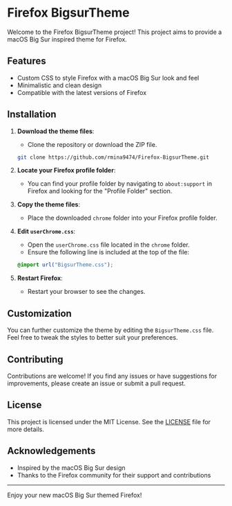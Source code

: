 # Firefox BigsurTheme

Welcome to the Firefox BigsurTheme project! This project aims to provide a macOS Big Sur inspired theme for Firefox.

## Features

- Custom CSS to style Firefox with a macOS Big Sur look and feel
- Minimalistic and clean design
- Compatible with the latest versions of Firefox

## Installation

1. **Download the theme files**:
   - Clone the repository or download the ZIP file.

    ```sh
    git clone https://github.com/rmina9474/Firefox-BigsurTheme.git
    ```

2. **Locate your Firefox profile folder**:
   - You can find your profile folder by navigating to `about:support` in Firefox and looking for the "Profile Folder" section.

3. **Copy the theme files**:
   - Place the downloaded `chrome` folder into your Firefox profile folder.

4. **Edit `userChrome.css`**:
   - Open the `userChrome.css` file located in the `chrome` folder.
   - Ensure the following line is included at the top of the file:
   
    ```css
    @import url("BigsurTheme.css");
    ```

5. **Restart Firefox**:
   - Restart your browser to see the changes.

## Customization

You can further customize the theme by editing the `BigsurTheme.css` file. Feel free to tweak the styles to better suit your preferences.

## Contributing

Contributions are welcome! If you find any issues or have suggestions for improvements, please create an issue or submit a pull request.

## License

This project is licensed under the MIT License. See the [LICENSE](LICENSE) file for more details.

## Acknowledgements

- Inspired by the macOS Big Sur design
- Thanks to the Firefox community for their support and contributions

---

Enjoy your new macOS Big Sur themed Firefox!
